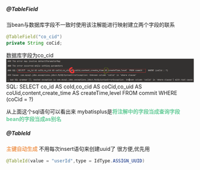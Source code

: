 ##### @TableField
当bean与数据库字段不一致时使用该注解能进行映射建立两个字段的联系
```java
@TableField("co_cid")  
private String coCid;
```
数据库字段为co_cid
![](img/Pasted%20image%2020221019222432.png)
SQL: SELECT  co_id AS coId,co_cid AS coCid,co_uid AS coUid,content,create_time AS createTime,level  FROM commit     WHERE (coCid = ?)

从上面这个sql语句可以看出来
mybatisplus是<font color=#66CC99 style=" font-weight:bold;">将注解中的字段当成查询字段</font>
<font color=#66CC99 style=" font-weight:bold;">bean的字段当成as别名</font>


##### @TableId
<font color=#F09B59 style=" font-weight:bold;">主键自动生成</font>
不用每次insert语句来创建uuid了
很方便,优先用
```java
@TableId(value = "userId",type = IdType.ASSIGN_UUID)
```